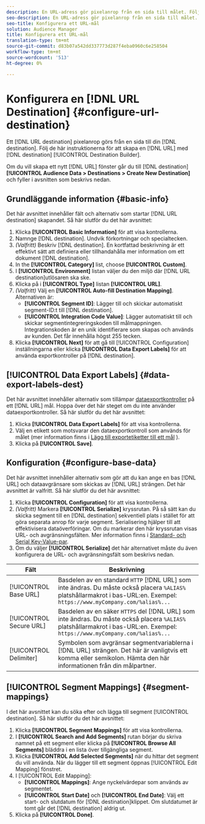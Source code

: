 ```yaml
---
description: En URL-adress gör pixelanrop från en sida till målet. Följ de här instruktionerna för att skapa ett URL-mål med Destination Builder.
seo-description: En URL-adress gör pixelanrop från en sida till målet. Följ de här instruktionerna för att skapa ett URL-mål med Destination Builder.
seo-title: Konfigurera ett URL-mål
solution: Audience Manager
title: Konfigurera ett URL-mål
translation-type: tm+mt
source-git-commit: d83b07a542dd337773d287f4eba0960c6e258504
workflow-type: tm+mt
source-wordcount: '513'
ht-degree: 0%

---
```




# Konfigurera en [!DNL URL Destination] {#configure-url-destination}

Ett [!DNL URL destination] pixelanrop görs från en sida till din [!DNL destination]. Följ de här instruktionerna för att skapa en [!DNL URL] med [!DNL destination] [!UICONTROL Destination Builder].

<!-- create-url-destination.xml -->

Om du vill skapa ett nytt [!DNL URL] fönster går du till [!DNL destination]**[!UICONTROL Audience Data > Destinations > Create New Destination]** och fyller i avsnitten som beskrivs nedan.

## Grundläggande information {#basic-info}

Det här avsnittet innehåller fält och alternativ som startar [!DNL URL destination] skapandet. Så här slutför du det här avsnittet:

1. Klicka **[!UICONTROL Basic Information]** för att visa kontrollerna.
2. Namnge [!DNL destination]. Undvik förkortningar och specialtecken.
3. *(Valfritt)* Beskriv [!DNL destination]. En kortfattad beskrivning är ett effektivt sätt att definiera eller tillhandahålla mer information om ett dokument [!DNL destination].
4. In the **[!UICONTROL Category]** list, choose **[!UICONTROL Custom]**.
5. I **[!UICONTROL Environment]** listan väljer du den miljö där [!DNL URL destination]utlösaren ska ske.
6. Klicka på i **[!UICONTROL Type]** listan **[!UICONTROL URL]**.
7. *(Valfritt)* Välj en **[!UICONTROL Auto-fill Destination Mapping]**. Alternativen är:
   * **[!UICONTROL Segment ID]**: Lägger till och skickar automatiskt segment-ID:t till [!DNL destination].
   * **[!UICONTROL Integration Code Value]**: Lägger automatiskt till och skickar segmentintegreringskoden till målmappningen. Integrationskoden är en unik identifierare som skapas och används av kunden. Det får innehålla högst 255 tecken.
8. Klicka **[!UICONTROL Next]** för att gå till [!UICONTROL Configuration] inställningarna eller klicka **[!UICONTROL Data Export Labels]** för att använda exportkontroller på [!DNL destination].

## [!UICONTROL Data Export Labels] {#data-export-labels-dest}

Det här avsnittet innehåller alternativ som tillämpar [dataexportkontroller](../../features/data-export-controls.md) på ett [!DNL URL] mål. Hoppa över det här steget om du inte använder dataexportkontroller. Så här slutför du det här avsnittet:

1. Klicka **[!UICONTROL Data Export Labels]** för att visa kontrollerna.
2. Välj en etikett som motsvarar den dataexportkontroll som används för målet (mer information finns i [Lägg till exportetiketter till ett mål](/help/using/features/destinations/add-data-export-labels.md) ).
3. Klicka på **[!UICONTROL Save]**.

## Konfiguration {#configure-base-data}

Det här avsnittet innehåller alternativ som gör att du kan ange en bas [!DNL URL] och dataavgränsare som skickas av [!DNL URL] strängen. Det här avsnittet är valfritt. Så här slutför du det här avsnittet:

1. Klicka **[!UICONTROL Configuration]** för att visa kontrollerna.
1. *(Valfritt)* Markera **[!UICONTROL Serialize]** kryssrutan.
På så sätt kan du skicka segment till en [!DNL destination] sekventiell plats i stället för att göra separata anrop för varje segment. Serialisering hjälper till att effektivisera dataöverföringar. Om du markerar den här kryssrutan visas URL- och avgränsningsfälten. Mer information finns i [Standard- och Serial Key-Value-par](../../features/destinations/key-value-pairs.md).
1. Om du väljer **[!UICONTROL Serialize]** det här alternativet måste du även konfigurera de URL- och avgränsningsfält som beskrivs nedan.

| Fält | Beskrivning |
|--- |--- |
| [!UICONTROL Base URL] | Basdelen av en standard `HTTP` [!DNL URL] som inte ändras. Du måste också placera `%ALIAS%` platshållarmakrot [](../../features/destinations/destination-macros.md#destination-macros-defined) i bas-URL:en. Exempel: `https://www.myCompany.com/%alias%...` |
| [!UICONTROL Secure URL] | Basdelen av en säker `HTTPS` del [!DNL URL] som inte ändras. Du måste också placera `%ALIAS%` platshållarmakrot [](../../features/destinations/destination-macros.md#destination-macros-defined) i bas-URL:en. Exempel: `https://www.myCompany.com/%alias%...` |
| [!UICONTROL Delimiter] | Symbolen som avgränsar segmentvariablerna i [!DNL URL] strängen. Det här är vanligtvis ett komma eller semikolon. Hämta den här informationen från din målpartner. |

## [!UICONTROL Segment Mappings] {#segment-mappings}

I det här avsnittet kan du söka efter och lägga till segment [!UICONTROL destination]. Så här slutför du det här avsnittet:

1. Klicka **[!UICONTROL Segment Mappings]** för att visa kontrollerna.
1. I **[!UICONTROL Search and Add Segments]** rutan börjar du skriva namnet på ett segment eller klicka på **[!UICONTROL Browse All Segments]** bläddra i en lista över tillgängliga segment.
1. Klicka **[!UICONTROL Add Selected Segments]** när du hittar det segment du vill använda. När du lägger till ett segment öppnas [!UICONTROL Edit Mapping] fönstret.
1. I [!UICONTROL Edit Mapping]:
   * **[!UICONTROL Mappings]**: Ange nyckelvärdepar som används av segmentet.
   * **[!UICONTROL Start Date]** och **[!UICONTROL End Date]**: Välj ett start- och slutdatum för [!DNL destination]klippet. Om slutdatumet är tomt går det [!DNL destination] aldrig ut.
1. Klicka på **[!UICONTROL Done]**.